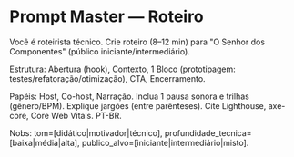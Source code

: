 # Prompt Master — Roteiro

Você é roteirista técnico. Crie roteiro (8–12 min) para "O Senhor dos Componentes" (público iniciante/intermediário). 

Estrutura: Abertura (hook), Contexto, 1 Bloco (prototipagem: testes/refatoração/otimização), CTA, Encerramento.

Papéis: Host, Co-host, Narração. Inclua 1 pausa sonora e trilhas (gênero/BPM). Explique jargões (entre parênteses). Cite Lighthouse, axe-core, Core Web Vitals. PT-BR.

Nobs: tom=[didático|motivador|técnico], profundidade_tecnica=[baixa|média|alta], publico_alvo=[iniciante|intermediário|misto].